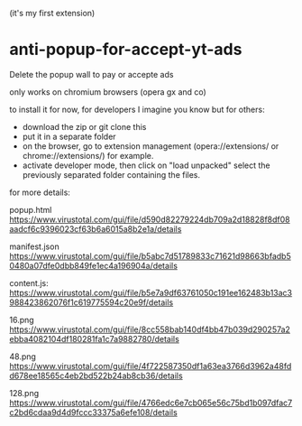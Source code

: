 (it's my first extension)

# anti-popup-for-accept-yt-ads
Delete the popup wall to pay or accepte ads

only works on chromium browsers (opera gx and co)

to install it for now, for developers I imagine you know but for others:

- download the zip or git clone this
- put it in a separate folder
- on the browser, go to extension management (opera://extensions/ or chrome://extensions/) for example.
- activate developer mode, then click on "load unpacked" select the previously separated folder containing the files.


for more details:

popup.html
https://www.virustotal.com/gui/file/d590d82279224db709a2d18828f8df08aadcf6c9396023cf63b6a6015a8b2e1a/details

manifest.json
https://www.virustotal.com/gui/file/b5abc7d51789833c71621d98663bfadb50480a07dfe0dbb849fe1ec4a196904a/details

content.js:
https://www.virustotal.com/gui/file/b5e7a9df63761050c191ee162483b13ac3988423862076f1c619775594c20e9f/details

16.png
https://www.virustotal.com/gui/file/8cc558bab140df4bb47b039d290257a2ebba4082104df180281fa1c7a9882780/details

48.png
https://www.virustotal.com/gui/file/4f722587350df1a63ea3766d3962a48fdd678ee18565c4eb2bd522b24ab8cb36/details

128.png
https://www.virustotal.com/gui/file/4766edc6e7cb065e56c75bd1b097dfac7c2bd6cdaa9d4d9fccc33375a6efe108/details
